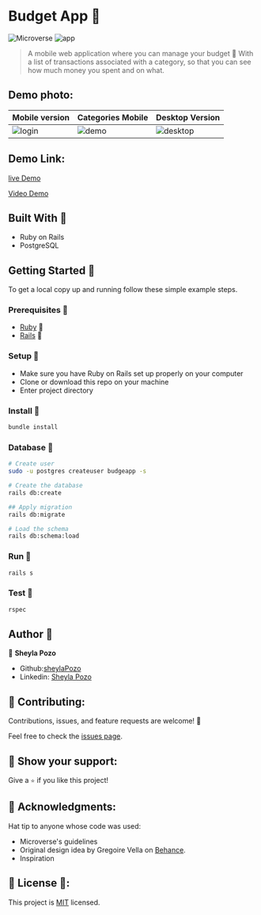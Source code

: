 # Budget App 🤍

![Microverse](https://img.shields.io/badge/Microverse-blueviolet) ![app](https://img.shields.io/badge/Myapp-blue)

> A mobile web application where you can manage your budget 🤍
> With a list of transactions associated with a category, so that you can see how much money you spent and on what.

## Demo photo: 

Mobile version       |  Categories Mobile    | Desktop Version
-------------------- | ----------------------|-----------------
![login](https://user-images.githubusercontent.com/54015740/144716828-cf5db97f-0554-4532-aae1-48a4b0947485.png)|![demo](https://user-images.githubusercontent.com/54015740/144716658-7f3fa2e8-c439-4c38-bccb-aa86cc910764.png)|![desktop](https://user-images.githubusercontent.com/54015740/144716903-8c69b721-43d0-42f5-a466-c0c34533a86f.png)


## Demo Link: 

[live Demo](https://budgetapps.herokuapp.com/) 

[Video Demo](https://www.loom.com/share/1555f689a73d4af38f3cd9970d3f5ae0)

## Built With 🤍

- Ruby on Rails
- PostgreSQL

## Getting Started 🤍

To get a local copy up and running follow these simple example steps.

### Prerequisites 🤍

- [Ruby](https://www.ruby-lang.org/en/) 🤍
- [Rails](https://gorails.com/) 🤍

### Setup 🤍

- Make sure you have Ruby on Rails set up properly on your computer
- Clone or download this repo on your machine
- Enter project directory

### Install 🤍

```sh
bundle install
```

### Database 🤍

```sh
# Create user
sudo -u postgres createuser budgeapp -s

# Create the database
rails db:create

## Apply migration
rails db:migrate

# Load the schema
rails db:schema:load
```

### Run 🤍

```sh
rails s
```

### Test 🤍

```sh
rspec
```

## Author 🤍

👤 **Sheyla Pozo** 

- Github:[sheylaPozo](https://github.com/sheylaPozo)
- Linkedin: [Sheyla Pozo](https://www.linkedin.com/in/sheypozo/)

## 🤝 Contributing:

Contributions, issues, and feature requests are welcome! 🤍

Feel free to check the [issues page](https://github.com/sheylaPozo/budgetapp/issues).

## 🤍 Show your support:

Give a `⭐️` if you like this project!

## 🤍 Acknowledgments:

Hat tip to anyone whose code was used:
- Microverse's guidelines
- Original design idea by Gregoire Vella on [Behance](https://www.behance.net/gregoirevella).
- Inspiration

## 📝 License 🤍:

This project is [MIT](./LICENSE.md) licensed.

